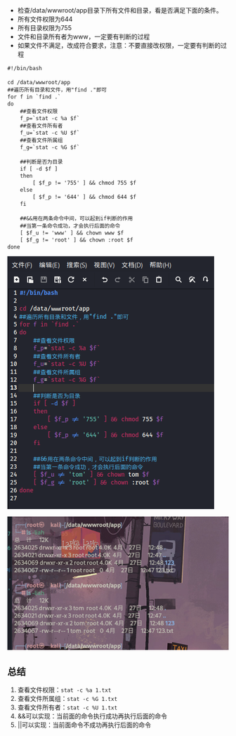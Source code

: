- 检查/data/wwwroot/app目录下所有文件和目录，看是否满足下面的条件。
- 所有文件权限为644
- 所有目录权限为755
- 文件和目录所有者为www，一定要有判断的过程
- 如果文件不满足，改成符合要求，注意：不要直接改权限，一定要有判断的过程

```
#!/bin/bash

cd /data/wwwroot/app
##遍历所有目录和文件，用"find ."即可
for f in `find .`
do
    ##查看文件权限
    f_p=`stat -c %a $f`
    ##查看文件所有者
    f_u=`stat -c %U $f`
    ##查看文件所属组
    f_g=`stat -c %G $f`
    
    ##判断是否为目录
    if [ -d $f ]
    then
        [ $f_p != '755' ] && chmod 755 $f
    else
        [ $f_p != '644' ] && chmod 644 $f
    fi
    
    ##&&用在两条命令中间，可以起到if判断的作用
    ##当第一条命令成功，才会执行后面的命令
    [ $f_u != 'www' ] && chown www $f
    [ $f_g != 'root' ] && chown :root $f
done
```

![截图](1169479fa318247eabd03549196862e8.png)

![截图](fb152adcfa43722ec2f89aab37d80e49.png)

## 总结

1. 查看文件权限：`stat -c %a 1.txt`
2. 查看文件所属组：`stat -c %G 1.txt`
3. 查看文件所有者：`stat -c %U 1.txt`
4. &&可以实现：当前面的命令执行成功再执行后面的命令
5. ||可以实现：当前面命令不成功再执行后面的命令
